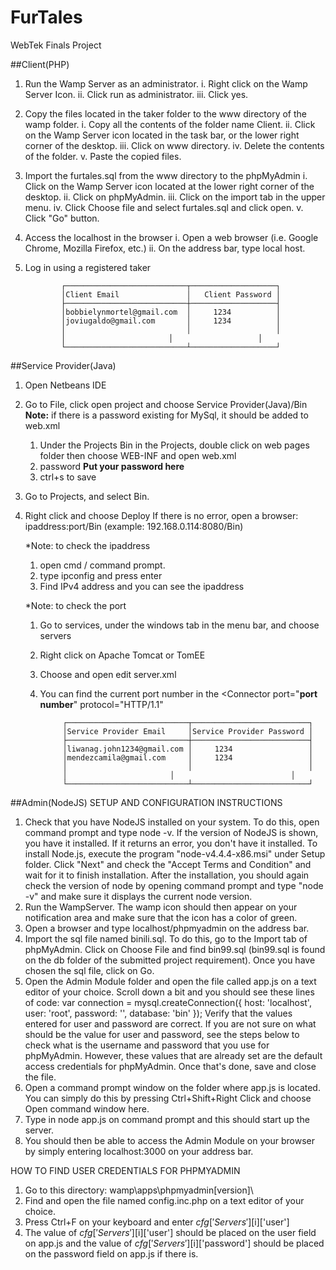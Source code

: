 # FurTales
WebTek Finals Project

##Client(PHP)
1. Run the Wamp Server as an administrator.
  i. Right click on the Wamp Server Icon.
  ii. Click run as administrator.
  iii. Click yes.
  
2. Copy the files located in the taker folder to the www directory of the wamp folder.
  i. Copy all the contents of the folder name Client.
  ii. Click on the Wamp Server icon located in the task bar, or the lower right corner of the desktop.
  iii. Click on www directory.
  iv. Delete the contents of the folder.
  v. Paste the copied files.
  
3. Import the furtales.sql from the www directory to the phpMyAdmin
  i. Click on the Wamp Server icon located at the lower right corner of the desktop.
  ii. Click on phpMyAdmin.
  iii. Click on the import tab in the upper menu.
  iv. Click Choose file and select furtales.sql and click open.
  v. Click "Go" button.
  
 4. Access the localhost in the browser
  i. Open a web browser (i.e. Google Chrome, Mozilla Firefox, etc.)
  ii. On the address bar, type local host.
 
 5. Log in using a registered taker
 
 				
				┌───────────────────────────┬───────────────────┐
				│Client Email	            │   Client Password │
				├───────────────────────────┼───────────────────┤
				│bobbielynmortel@gmail.com  │	  1234          │
				│joviugaldo@gmail.com       │	  1234          │
				│             	            │	                │
				│         	            │	                │
				└───────────────────────────┴───────────────────┘

        
##Service Provider(Java)
1. Open Netbeans IDE
2. Go to File, click open project and choose Service Provider(Java)/Bin
    **Note:** if there is a password existing for MySql, it should be added to web.xml
    1. Under the Projects Bin in the Projects, double click on web pages folder then choose WEB-INF and open web.xml
    2. <param-name>password</param-name>
       <param-value>**Put your password here**</param-value>
	  3. ctrl+s to save		  
3. Go to Projects, and select Bin.
4. Right click and choose Deploy
If there is no error, open a browser: ipaddress:port/Bin (example: 192.168.0.114:8080/Bin)

	*Note: to check the ipaddress
	1. open cmd / command prompt.
	2. type ipconfig and press enter
	3. Find IPv4 address and you can see the ipaddress

	*Note: to check the port
	1. Go to services, under the windows tab in the menu bar, and choose servers
	2. Right click on Apache Tomcat or TomEE
	3. Choose and open edit server.xml
	4. You can find the current port number in the 
	<Connector port="**port number**" protocol="HTTP/1.1"
	
				┌───────────────────────────┬──────────────────────────┐
				│Service Provider Email	    │Service Provider Password │
				├───────────────────────────┼──────────────────────────┤
				│liwanag.john1234@gmail.com │	  1234                 │
				│mendezcamila@gmail.com     │	  1234                 │
				│             	            │	                       │
				│         	            │	                       │
				└───────────────────────────┴──────────────────────────┘
				
	
##Admin(NodeJS)
SETUP AND CONFIGURATION INSTRUCTIONS
1. Check that you have NodeJS installed on your system. To do this, open command prompt and type node -v. If the version of NodeJS is shown, you have it installed. If it returns an error, you don't have it installed. To install Node.js, execute the program "node-v4.4.4-x86.msi" under Setup folder. Click "Next" and check the "Accept Terms and Condition" and wait for it to finish installation. After the installation, you should again check the version of node by opening command prompt and type "node -v" and make sure it displays the current node version.
2. Run the WampServer. The wamp icon should then appear on your notification area and make sure that the icon has a color of green.
3. Open a browser and type localhost/phpmyadmin on the address bar.
4. Import the sql file named binili.sql. To do this, go to the Import tab of phpMyAdmin. Click on Choose File and find bin99.sql (bin99.sql is found on the db folder of the submitted project requirement). Once you have chosen the sql file, click on Go.
5. Open the Admin Module folder and open the file called app.js on a text editor of your choice. Scroll down a bit and you should see these lines of code:
	var connection = mysql.createConnection({
    		host: 'localhost',
    		user: 'root',
    		password: '',
    		database: 'bin'
	});
   Verify that the values entered for user and password are correct. If you are not sure on what should be the value for user and password, see the steps below to check what is the username and password that you use for phpMyAdmin. However, these values that are already set are the default access credentials for phpMyAdmin. Once that's done, save and close the file.
6. Open a command prompt window on the folder where app.js is located. You can simply do this by pressing Ctrl+Shift+Right Click and choose Open command window here.
7. Type in node app.js on command prompt and this should start up the server.
8. You should then be able to access the Admin Module on your browser by simply entering localhost:3000 on your address bar.

				

HOW TO FIND USER CREDENTIALS FOR PHPMYADMIN
1. Go to this directory: wamp\apps\phpmyadmin[version]\
2. Find and open the file named config.inc.php on a text editor of your choice.
3. Press Ctrl+F on your keyboard and enter $cfg['Servers'][$i]['user']
4. The value of $cfg['Servers'][$i]['user'] should be placed on the user field on app.js and the value of $cfg['Servers'][$i]['password'] should be placed on the password field on app.js if there is.
